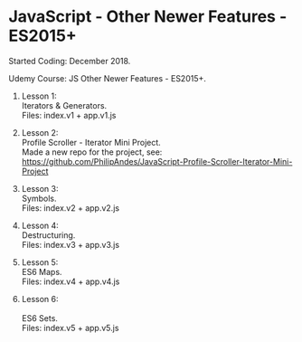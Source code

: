 # JavaScript - Other Newer Features - ES2015+

Started Coding: December 2018.

Udemy Course: JS Other Newer Features - ES2015+.

1. Lesson 1:<br>
Iterators & Generators.<br>
Files: index.v1 + app.v1.js

2. Lesson 2:<br>
Profile Scroller - Iterator Mini Project.<br>
Made a new repo for the project, see: <br>
https://github.com/PhilipAndes/JavaScript-Profile-Scroller-Iterator-Mini-Project
 

3. Lesson 3:<br>
Symbols.<br>
Files: index.v2 + app.v2.js

4. Lesson 4:<br>
Destructuring.<br>
Files: index.v3 + app.v3.js

5. Lesson 5:<br>
ES6 Maps.<br>
Files: index.v4 + app.v4.js

6. Lesson 6:<br>  
ES6 Sets.<br>
Files: index.v5 + app.v5.js 
